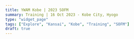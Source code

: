 ```yaml
---
title: YWAM Kobe | 2023 SOFM
summary: Training | 16 Oct 2023 - Kobe City, Hyogo
type: "widget_page"
tags: ["Explore", "Kansai", "Kobe", "Training", "SOFM"]
draft: true
---
```

